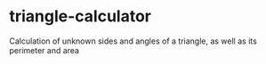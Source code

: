 # triangle-calculator
Calculation of unknown sides and angles of a triangle, as well as its perimeter and area 

